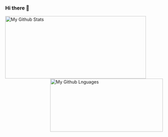 ### Hi there 👋
<img width="450em" height="200em" align="left" alt="My Github Stats" src="https://github-readme-stats.vercel.app/api?username=cup0ra&show_icons=true?count_private=true&theme=dark">
<img width="360em" height="170em" align="right" alt="My Github Lnguages" src="https://github-readme-stats.vercel.app/api/top-langs/?username=cup0ra&layout=compact&langs_count=8&theme=dark">
<!--
**cup0ra/cup0ra** is a ✨ _special_ ✨ repository because its `README.md` (this file) appears on your GitHub profile.

Here are some ideas to get you started:

- 🔭 I’m currently working on ...
- 🌱 I’m currently learning ...
- 👯 I’m looking to collaborate on ...
- 🤔 I’m looking for help with ...
- 💬 Ask me about ...
- 📫 How to reach me: ...
- 😄 Pronouns: ...
- ⚡ Fun fact: ...
-->
